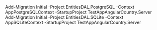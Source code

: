 Add-Migration Initial -Project EntitiesDAL.PostgreSQL -Context AppPostgreSQLContext -StartupProject TestAppAngularCountry.Server
Add-Migration Initial -Project EntitiesDAL.SQLite -Context AppSQLiteContext -StartupProject TestAppAngularCountry.Server

